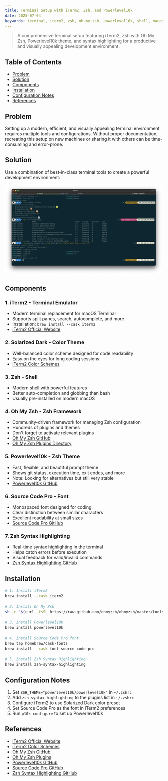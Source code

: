 ```yaml
---
title: Terminal Setup with iTerm2, Zsh, and Powerlevel10k
date: 2025-07-04
keywords: terminal, iterm2, zsh, oh-my-zsh, powerlevel10k, shell, macos, solarized, source-code-pro
---
```


> A comprehensive terminal setup featuring iTerm2, Zsh with Oh My Zsh, Powerlevel10k theme, and syntax highlighting for a productive and visually appealing development environment.

## Table of Contents
- [Problem](#problem)
- [Solution](#solution)
- [Components](#components)
- [Installation](#installation)
- [Configuration Notes](#configuration-notes)
- [References](#references)

## Problem

Setting up a modern, efficient, and visually appealing terminal environment requires multiple tools and configurations. Without proper documentation, recreating this setup on new machines or sharing it with others can be time-consuming and error-prone.

## Solution

Use a combination of best-in-class terminal tools to create a powerful development environment:

![Terminal Setup Screenshot](assets/terminal-setup-iterm2.png)

## Components

### 1. **iTerm2** - Terminal Emulator
- Modern terminal replacement for macOS Terminal
- Supports split panes, search, autocomplete, and more
- Installation: `brew install --cask iterm2`
- [iTerm2 Official Website](https://iterm2.com/)

### 2. **Solarized Dark** - Color Theme
- Well-balanced color scheme designed for code readability
- Easy on the eyes for long coding sessions
- [iTerm2 Color Schemes](https://iterm2colorschemes.com/)

### 3. **Zsh** - Shell
- Modern shell with powerful features
- Better auto-completion and globbing than bash
- Usually pre-installed on modern macOS

### 4. **Oh My Zsh** - Zsh Framework
- Community-driven framework for managing Zsh configuration
- Hundreds of plugins and themes
- Don't forget to activate relevant plugins
- [Oh My Zsh GitHub](https://github.com/ohmyzsh/ohmyzsh)
- [Oh My Zsh Plugins Directory](https://github.com/ohmyzsh/ohmyzsh/tree/master/plugins)

### 5. **Powerlevel10k** - Zsh Theme
- Fast, flexible, and beautiful prompt theme
- Shows git status, execution time, exit codes, and more
- Note: Looking for alternatives but still very stable
- [Powerlevel10k GitHub](https://github.com/romkatv/powerlevel10k)

### 6. **Source Code Pro** - Font
- Monospaced font designed for coding
- Clear distinction between similar characters
- Excellent readability at small sizes
- [Source Code Pro GitHub](https://github.com/adobe-fonts/source-code-pro)

### 7. **Zsh Syntax Highlighting**
- Real-time syntax highlighting in the terminal
- Helps catch errors before execution
- Visual feedback for valid/invalid commands
- [Zsh Syntax Highlighting GitHub](https://github.com/zsh-users/zsh-syntax-highlighting)

## Installation

```bash
# 1. Install iTerm2
brew install --cask iterm2

# 2. Install Oh My Zsh
sh -c "$(curl -fsSL https://raw.github.com/ohmyzsh/ohmyzsh/master/tools/install.sh)"

# 3. Install Powerlevel10k
brew install powerlevel10k

# 4. Install Source Code Pro font
brew tap homebrew/cask-fonts
brew install --cask font-source-code-pro

# 5. Install Zsh Syntax Highlighting
brew install zsh-syntax-highlighting
```

## Configuration Notes

1. Set `ZSH_THEME="powerlevel10k/powerlevel10k"` in `~/.zshrc`
2. Add `zsh-syntax-highlighting` to the plugins list in `~/.zshrc`
3. Configure iTerm2 to use Solarized Dark color preset
4. Set Source Code Pro as the font in iTerm2 preferences
5. Run `p10k configure` to set up Powerlevel10k

## References

- [iTerm2 Official Website](https://iterm2.com/)
- [iTerm2 Color Schemes](https://iterm2colorschemes.com/)
- [Oh My Zsh GitHub](https://github.com/ohmyzsh/ohmyzsh)
- [Oh My Zsh Plugins](https://github.com/ohmyzsh/ohmyzsh/tree/master/plugins)
- [Powerlevel10k GitHub](https://github.com/romkatv/powerlevel10k)
- [Source Code Pro GitHub](https://github.com/adobe-fonts/source-code-pro)
- [Zsh Syntax Highlighting GitHub](https://github.com/zsh-users/zsh-syntax-highlighting)